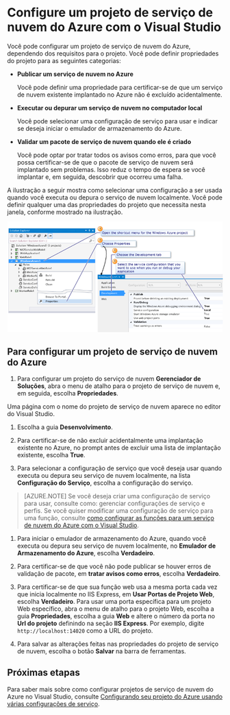 <properties
   pageTitle="Configurar um projeto de serviço de nuvem do Azure com o Visual Studio | Microsoft Azure"
   description="Saiba como configurar um projeto de serviço de nuvem do Azure no Visual Studio, dependendo dos requisitos para o projeto."
   services="visual-studio-online"
   documentationCenter="na"
   authors="TomArcher"
   manager="douge"
   editor="" />
<tags
   ms.service="multiple"
   ms.devlang="dotnet"
   ms.topic="article"
   ms.tgt_pltfrm="na"
   ms.workload="multiple"
   ms.date="08/15/2016"
   ms.author="tarcher" />

# Configure um projeto de serviço de nuvem do Azure com o Visual Studio

Você pode configurar um projeto de serviço de nuvem do Azure, dependendo dos requisitos para o projeto. Você pode definir propriedades do projeto para as seguintes categorias:

- **Publicar um serviço de nuvem no Azure**

  Você pode definir uma propriedade para certificar-se de que um serviço de nuvem existente implantado no Azure não é excluído acidentalmente.

- **Executar ou depurar um serviço de nuvem no computador local**

  Você pode selecionar uma configuração de serviço para usar e indicar se deseja iniciar o emulador de armazenamento do Azure.

- **Validar um pacote de serviço de nuvem quando ele é criado**

  Você pode optar por tratar todos os avisos como erros, para que você possa certificar-se de que o pacote de serviço de nuvem será implantado sem problemas. Isso reduz o tempo de espera se você implantar e, em seguida, descobrir que ocorreu uma falha.

A ilustração a seguir mostra como selecionar uma configuração a ser usada quando você executa ou depura o serviço de nuvem localmente. Você pode definir qualquer uma das propriedades do projeto que necessita nesta janela, conforme mostrado na ilustração.

![Configurar um projeto do Microsoft Azure](./media/vs-azure-tools-configuring-an-azure-project/IC713462.png)

## Para configurar um projeto de serviço de nuvem do Azure

1. Para configurar um projeto do serviço de nuvem **Gerenciador de Soluções**, abra o menu de atalho para o projeto de serviço de nuvem e, em seguida, escolha **Propriedades**.

  Uma página com o nome do projeto de serviço de nuvem aparece no editor do Visual Studio.

1. Escolha a guia **Desenvolvimento**.

1. Para certificar-se de não excluir acidentalmente uma implantação existente no Azure, no prompt antes de excluir uma lista de implantação existente, escolha **True**.

1. Para selecionar a configuração de serviço que você deseja usar quando executa ou depura seu serviço de nuvem localmente, na lista **Configuração do Serviço**, escolha a configuração do serviço.

  >[AZURE.NOTE] Se você deseja criar uma configuração de serviço para usar, consulte como: gerenciar configurações de serviço e perfis. Se você quiser modificar uma configuração de serviço para uma função, consulte [como configurar as funções para um serviço de nuvem do Azure com o Visual Studio](vs-azure-tools-configure-roles-for-cloud-service.md).

1. Para iniciar o emulador de armazenamento do Azure, quando você executa ou depura seu serviço de nuvem localmente, no **Emulador de Armazenamento do Azure**, escolha **Verdadeiro**.

1. Para certificar-se de que você não pode publicar se houver erros de validação de pacote, em **tratar avisos como erros**, escolha **Verdadeiro**.

1. Para certificar-se de que sua função web usa a mesma porta cada vez que inicia localmente no IIS Express, em **Usar Portas de Projeto Web**, escolha **Verdadeiro**. Para usar uma porta específica para um projeto Web específico, abra o menu de atalho para o projeto Web, escolha a guia **Propriedades**, escolha a guia **Web** e altere o número da porta no **Url do projeto** definindo na seção **IIS Express**. Por exemplo, digite `http://localhost:14020` como a URL do projeto.

1. Para salvar as alterações feitas nas propriedades do projeto de serviço de nuvem, escolha o botão **Salvar** na barra de ferramentas.

## Próximas etapas

Para saber mais sobre como configurar projetos de serviço de nuvem do Azure no Visual Studio, consulte [Configurando seu projeto do Azure usando várias configurações de serviço](vs-azure-tools-multiple-services-project-configurations.md).

<!---HONumber=AcomDC_0817_2016-->